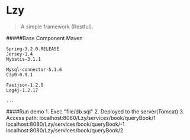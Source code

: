 

# Lzy
> A simple framework (Restful).

#####Base Component
	Maven

	Spring-3.2.0.RELEASE
	Jersey-1.4
	Mybatis-3.1.1
	
	Mysql-connector-5.1.6
	C3p0-0.9.1
	
	Fastjson-1.2.6
	Log4j-1.2.17
	
	...


####Run demo
	1. Exec "file/db.sql"
	2. Deployed to the server(Tomcat)
	3. Access path:
			localhost:8080/Lzy/services/book/queryBook/1
			localhost:8080/Lzy/services/book/queryBook/-1
			localhost:8080/Lzy/services/book/queryBook/2


